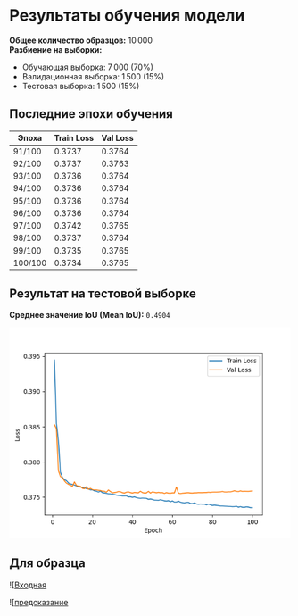 # Результаты обучения модели

**Общее количество образцов:** 10 000  
**Разбиение на выборки:**
- Обучающая выборка: 7 000 (70%)
- Валидационная выборка: 1 500 (15%)
- Тестовая выборка: 1 500 (15%)

## Последние эпохи обучения

| Эпоха | Train Loss | Val Loss |
|-------|------------|----------|
| 91/100 | 0.3737 | 0.3764 |
| 92/100 | 0.3737 | 0.3763 |
| 93/100 | 0.3736 | 0.3764 |
| 94/100 | 0.3736 | 0.3764 |
| 95/100 | 0.3736 | 0.3764 |
| 96/100 | 0.3736 | 0.3764 |
| 97/100 | 0.3742 | 0.3765 |
| 98/100 | 0.3737 | 0.3764 |
| 99/100 | 0.3735 | 0.3765 |
| 100/100 | 0.3734 | 0.3765 |

## Результат на тестовой выборке

**Среднее значение IoU (Mean IoU):** `0.4904`

![Loss проекта](https://github.com/drandule/DataScience/blob/main/module_7/unet/loss_plot3.png)

## Для  образца

![[Входная](https://github.com/drandule/DataScience/blob/main/module_7/unet/test/00000.png)

![[предсказание](https://github.com/drandule/DataScience/blob/main/module_7/unet/prediction/00000.png)
